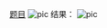 [题目](https://leetcode.cn/problems/valid-parentheses/description/?envType=study-plan-v2&envId=top-100-liked)
![pic](img.png)
结果：
![pic](result.png)